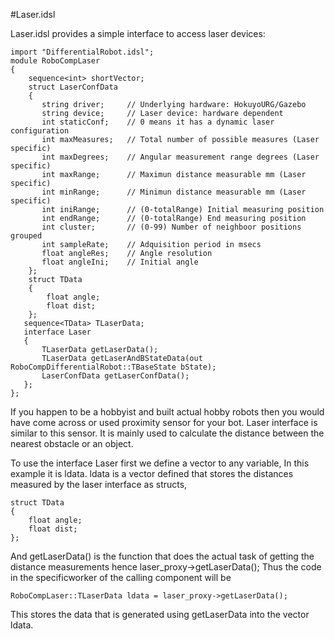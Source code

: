 #Laser.idsl

Laser.idsl provides a simple interface to access laser devices:

    import "DifferentialRobot.idsl";
    module RoboCompLaser
    {
        sequence<int> shortVector;
        struct LaserConfData
        {
           string driver;     // Underlying hardware: HokuyoURG/Gazebo
           string device;     // Laser device: hardware dependent
           int staticConf;    // 0 means it has a dynamic laser configuration
           int maxMeasures;   // Total number of possible measures (Laser specific)
           int maxDegrees;    // Angular measurement range degrees (Laser specific)
           int maxRange;      // Maximun distance measurable mm (Laser specific)
           int minRange;      // Minimun distance measurable mm (Laser specific)
           int iniRange;      // (0-totalRange) Initial measuring position
           int endRange;      // (0-totalRange) End measuring position
           int cluster;       // (0-99) Number of neighboor positions grouped
           int sampleRate;    // Adquisition period in msecs
           float angleRes;    // Angle resolution
           float angleIni;    // Initial angle
        };
        struct TData
        {
            float angle;
            float dist;
        };
       sequence<TData> TLaserData;
       interface Laser
       {
           TLaserData getLaserData();
           TLaserData getLaserAndBStateData(out RoboCompDifferentialRobot::TBaseState bState);
           LaserConfData getLaserConfData();
       };
    };
 

If you happen to be a hobbyist and built actual hobby robots then you would have come across or used proximity sensor for your bot. Laser interface is similar to this sensor. It is mainly used to calculate the distance between the nearest obstacle or an object.

To use the interface Laser first we define a vector to any variable, In this example it is ldata. ldata is a vector defined that stores the distances measured by the laser interface as structs,

    struct TData
    {
        float angle;
        float dist;
    };
    
And getLaserData() is the function that does the actual task of getting the distance measurements hence laser_proxy->getLaserData();
Thus the code in the specificworker of the calling component will be

	RoboCompLaser::TLaserData ldata = laser_proxy->getLaserData();

This stores the data that is generated using getLaserData into the vector ldata.

	


